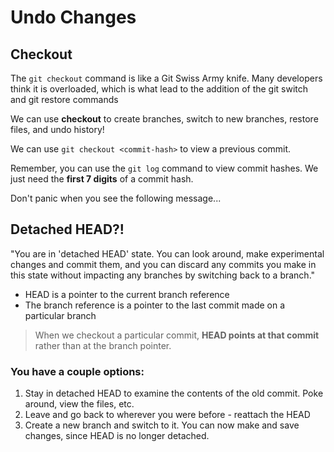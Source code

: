 # Undo Changes

## Checkout

The `git checkout` command is like a Git Swiss Army knife.
Many developers think it is overloaded, which is what lead to the addition of the git switch and git restore commands

We can use **checkout** to create branches, switch to new branches, restore files, and undo history!

We can use `git checkout <commit-hash>` to view a previous commit.

Remember, you can use the `git log` command to view commit hashes. We just need the **first 7 digits** of a commit hash.

Don't panic when you see the following message...

## Detached HEAD?!

"You are in 'detached HEAD' state. You can look around, make experimental changes and commit them, and you can discard any commits you make in this state without impacting any branches by switching back to a branch."

- HEAD is a pointer to the current branch reference
- The branch reference is a pointer to the last commit made on a particular branch

> When we checkout a particular commit, **HEAD points at that commit** rather than at the branch pointer.

### You have a couple options:

1.  Stay in detached HEAD to examine the contents of the old commit. Poke around, view the files, etc.
2.  Leave and go back to wherever you were before - reattach the HEAD
3.  Create a new branch and switch to it. You can now make and save changes, since HEAD is no longer detached.
